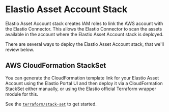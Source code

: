 # Elastio Asset Account Stack

Elastio Asset Account stack creates IAM roles to link the AWS account with the Elastio Connector. This allows the Elastio Connector to scan the assets available in the account where the Elastio Asset Account stack is deployed.

There are several ways to deploy the Elastio Asset Account stack, that we'll review below.

## AWS CloudFormation StackSet

You can generate the CloudFormation template link for your Elastio Asset Account using the Elastio Portal UI and then deploy it via a CloudFormation StackSet either manually, or using the Elastio official Terraform wrapper module for this.

See the [`terraform/stack-set`](./terraform/stack-set) to get started.
